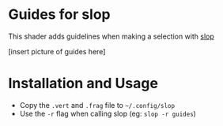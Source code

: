 # Guides for slop
This shader adds guidelines when making a selection with [slop](https://github.com/naelstrof/slop)

[insert picture of guides here]

# Installation and Usage
- Copy the `.vert` and `.frag` file to `~/.config/slop`
- Use the `-r` flag when calling slop (eg: `slop -r guides`)